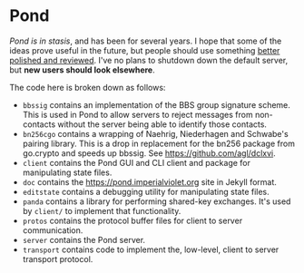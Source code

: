 Pond
====

*Pond is in stasis*, and has been for several years. I hope that some of the ideas prove useful in the future, but people should use something [better polished and reviewed](https://whispersystems.org). I've no plans to shutdown down the default server, but **new users should look elsewhere**.

The code here is broken down as follows:

 - `bbssig` contains an implementation of the BBS group signature scheme. This is used in Pond to allow servers to reject messages from non-contacts without the server being able to identify those contacts.
 - `bn256cgo` contains a wrapping of Naehrig, Niederhagen and Schwabe's pairing library. This is a drop in replacement for the bn256 package from go.crypto and speeds up bbssig. See https://github.com/agl/dclxvi.
 - `client` contains the Pond GUI and CLI client and package for manipulating state files.
 - `doc` contains the https://pond.imperialviolet.org site in Jekyll format.
 - `editstate` contains a debugging utility for manipulating state files.
 - `panda` contains a library for performing shared-key exchanges. It's used by `client/` to implement that functionality.
 - `protos` contains the protocol buffer files for client to server communication.
 - `server` contains the Pond server.
 - `transport` contains code to implement the, low-level, client to server transport protocol.
